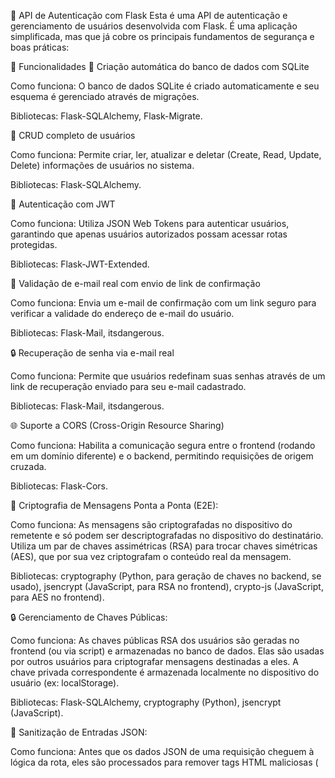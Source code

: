 🔐 API de Autenticação com Flask
Esta é uma API de autenticação e gerenciamento de usuários desenvolvida com Flask. É uma aplicação simplificada, mas que já cobre os principais fundamentos de segurança e boas práticas:

🚀 Funcionalidades
🔧 Criação automática do banco de dados com SQLite

Como funciona: O banco de dados SQLite é criado automaticamente e seu esquema é gerenciado através de migrações.

Bibliotecas: Flask-SQLAlchemy, Flask-Migrate.

👤 CRUD completo de usuários

Como funciona: Permite criar, ler, atualizar e deletar (Create, Read, Update, Delete) informações de usuários no sistema.

Bibliotecas: Flask-SQLAlchemy.

🔐 Autenticação com JWT

Como funciona: Utiliza JSON Web Tokens para autenticar usuários, garantindo que apenas usuários autorizados possam acessar rotas protegidas.

Bibliotecas: Flask-JWT-Extended.

📧 Validação de e-mail real com envio de link de confirmação

Como funciona: Envia um e-mail de confirmação com um link seguro para verificar a validade do endereço de e-mail do usuário.

Bibliotecas: Flask-Mail, itsdangerous.

🔒 Recuperação de senha via e-mail real

Como funciona: Permite que usuários redefinam suas senhas através de um link de recuperação enviado para seu e-mail cadastrado.

Bibliotecas: Flask-Mail, itsdangerous.

🌐 Suporte a CORS (Cross-Origin Resource Sharing)

Como funciona: Habilita a comunicação segura entre o frontend (rodando em um domínio diferente) e o backend, permitindo requisições de origem cruzada.

Bibliotecas: Flask-Cors.

🔑 Criptografia de Mensagens Ponta a Ponta (E2E):

Como funciona: As mensagens são criptografadas no dispositivo do remetente e só podem ser descriptografadas no dispositivo do destinatário. Utiliza um par de chaves assimétricas (RSA) para trocar chaves simétricas (AES), que por sua vez criptografam o conteúdo real da mensagem.

Bibliotecas: cryptography (Python, para geração de chaves no backend, se usado), jsencrypt (JavaScript, para RSA no frontend), crypto-js (JavaScript, para AES no frontend).

🔒 Gerenciamento de Chaves Públicas:

Como funciona: As chaves públicas RSA dos usuários são geradas no frontend (ou via script) e armazenadas no banco de dados. Elas são usadas por outros usuários para criptografar mensagens destinadas a eles. A chave privada correspondente é armazenada localmente no dispositivo do usuário (ex: localStorage).

Bibliotecas: Flask-SQLAlchemy, cryptography (Python), jsencrypt (JavaScript).

🧹 Sanitização de Entradas JSON:

Como funciona: Antes que os dados JSON de uma requisição cheguem à lógica da rota, eles são processados para remover tags HTML maliciosas (<script>, <iframe>) e caracteres perigosos, prevenindo ataques como Cross-Site Scripting (XSS) e injeção.

Bibliotecas: re (módulo re do Python).

💬 Gerenciamento de Salas de Chat:

Como funciona: Permite a criação de novas salas de chat, a listagem das salas existentes (às quais o usuário pertence), a obtenção de detalhes de uma sala específica, e a atualização/exclusão de salas (pelo criador).

Bibliotecas: Flask-SQLAlchemy.

🤝 Associação de Usuários a Salas:

Como funciona: Controla explicitamente quais usuários são membros de quais salas de chat através de uma tabela de associação, garantindo que apenas membros autorizados possam acessar o conteúdo da sala.

Bibliotecas: Flask-SQLAlchemy.

✉️ Envio e Listagem de Mensagens Criptografadas:

Como funciona: Rotas dedicadas para receber mensagens já criptografadas do frontend e armazená-las no banco de dados, e para recuperá-las para o frontend. O backend não descriptografa as mensagens, apenas as armazena e entrega.

Bibliotecas: Flask-SQLAlchemy.

🧱 Tecnologias
Python 3.10+

Flask

Flask-JWT-Extended

Flask-Mail

Flask-Migrate

SQLite

dotenv

cryptography (para geração de chaves RSA no backend, se usado)

Flask-Cors (para suporte a CORS)

📁 Estrutura de diretórios
.
├── app.py
├── instance
│   └── db.sqlite
├── migrations
│   ├── alembic.ini
│   ├── env.py
│   ├── README
│   └── versions/
│       └── <seus_arquivos_de_migracao>.py
├── README.md
├── requirements.txt
└── scr
    ├── controllers
    │   ├── admin.py       # Novo: Módulo para funcionalidades administrativas (se implementado)
    │   ├── auth.py
    │   ├── models
    │   │   ├── models.py
    │   │   └── __pycache__
    │   │       └── models.cpython-310.pyc
    │   ├── message.py     # Novo: Módulo para gerenciamento de mensagens
    │   ├── room.py        # Novo: Módulo para gerenciamento de salas
    │   ├── __pycache__
    │   │   ├── auth.cpython-310.pyc
    │   │   ├── user.cpython-310.pyc
    │   │   ├── message.cpython-310.pyc
    │   │   └── room.cpython-310.pyc
    │   └── user.py
    ├── db.py
    ├── __pycache__
    │   ├── db.cpython-310.pyc
    │   ├── token_utils.cpython-310.pyc
    │   └── utils.cpython-310.pyc
    ├── token_utils.py
    └── utils              # Novo: Pasta para utilitários
        ├── __init__.py
        └── sanitization.py # Novo: Módulo para funções de sanitização
